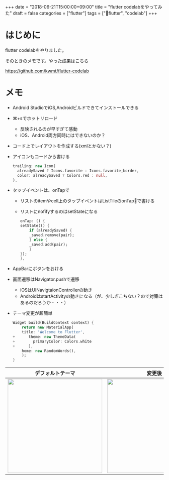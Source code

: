 
+++
date = "2018-06-21T15:00:00+09:00"
title = "flutter codelabをやってみた"
draft = false
categories = ["flutter"]
tags = ["flutter", "codelab"]
+++

# はじめに

flutter codelabをやりました。

そのときのメモです。やった成果はこちら

https://github.com/kwmt/flutter-codelab

# メモ

- Android StudioでiOS,Androidビルドできてインストールできる
- ⌘+sでホットリロード
    - 反映されるのが早すぎて感動
    - iOS、Android両方同時にはできないのか？
- コード上でレイアウトを作成する(xmlとかない？)
- アイコンもコードから書ける

    ```dart
    trailing: new Icon(
      alreadySaved ? Icons.favorite : Icons.favorite_border,
      color: alreadySaved ? Colors.red : null,
    ),
    ```

- タップイベントは、onTapで
    - リストのitemやcell上のタップイベントはListTileのonTapで書ける
    - リストにnofifyするのはsetStateになる

        ```dart
        onTap: () {
        setState(() {
            if (alreadySaved) {
            _saved.remove(pair);
            } else { 
            _saved.add(pair); 
            } 
        });
        },       
        ```

- AppBarにボタンをおける
- 画面遷移はNavigator.pushで遷移
    - iOSはUINavigtaionControllerの動き
    - AndroidはstartActivityの動きになる（が、少しぎこちない？ので対策はあるのだろうか・・・）

- テーマ変更が超簡単
    ```dart
    Widget build(BuildContext context) {
        return new MaterialApp(
        title: 'Welcome to Flutter',
    +      theme: new ThemeData(
    +        primaryColor: Colors.white
    +      ),
        home: new RandomWords(),
        );
    }
    ```


|  デフォルトテーマ  |  変更後 |
| ---- | ---- |
|  <img src="/images/2018/06/flutter-codelab/flutter-theme-before.png" width="300" />  |  <img src="/images/2018/06/flutter-codelab/flutter-theme-after.png" width="300" />  |
